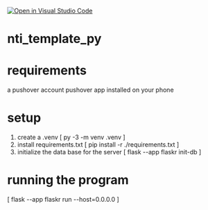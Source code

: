 [![Open in Visual Studio Code](https://classroom.github.com/assets/open-in-vscode-2e0aaae1b6195c2367325f4f02e2d04e9abb55f0b24a779b69b11b9e10269abc.svg)](https://classroom.github.com/online_ide?assignment_repo_id=16178021&assignment_repo_type=AssignmentRepo)
# nti_template_py

# requirements
a pushover account
pushover app installed on your phone

# setup
1. create a .venv [ py -3 -m venv .venv ]
2. install requirements.txt [ pip install -r ./requirements.txt ]
3. initialize the data base for the server [ flask --app flaskr init-db ]

# running the program
[ flask --app flaskr run --host=0.0.0.0 ]